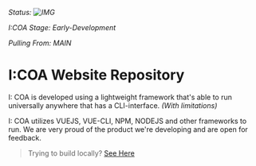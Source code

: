 *Status: ![IMG](https://github.com/Indiana-Crossroads-Of-America/website/actions/workflows/node.js.yml/badge.svg)*

*I:COA Stage: Early-Development*

*Pulling From: MAIN*
# I:COA Website Repository

I: COA is developed using a lightweight framework that's able to run universally anywhere that has a CLI-interface. *(With limitations)*

I: COA utilizes VUEJS, VUE-CLI, NPM, NODEJS and other frameworks to run. We are very proud of the product we're developing and are open for feedback.



> Trying to build locally? [See Here](https://github.com/Indiana-Crossroads-Of-America/indiana-crossroads-of-america/wiki)
